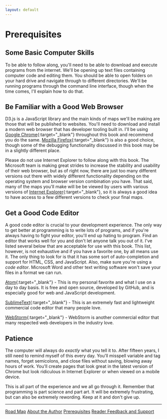 ```yaml
---
layout: default
---
```


# Prerequisites


## Some Basic Computer Skills
To be able to follow along, you'll need to be able to download and
execute programs from the internet. We'll be opening up text files containing
computer code and editing them. You should be able to open folders on your hard
drive and navigate through to different directories. We'll be running programs
through the command line interface, though when the time comes, I'll explain how
to do that.


## Be Familiar with a Good Web Browser
D3.js is a JavaScript library and the main kinds of maps we'll be making are those
that will be published to websites. You'll need to download and install a modern
web browser that has developer tooling built in. I'll be using
[Google Chrome](https://www.google.com/chrome/){:target="_blank"}
throughout this book and recommend you do the same.
[Mozilla Firefox](https://www.mozilla.org/firefox){:target="_blank"}
is also a good choice, though some of the debugging functionality
discussed in this book may be in a slightly different place.

Please do not use
Internet Explorer to follow along with this book.
The Microsoft team is making great strides to increase the
stability and usability of their web browser, but as of right now, there are just too
many different versions out there with widely different functionality depending
on the operating system and browser version combination you have. That said,
many of the maps you'll make will be be viewed by users with various versions of
[Internet Explorer](https://www.microsoft.com/download/internet-explorer.aspx){:target="_blank"},
so it is always a good idea to have access to a few different
versions to check your final maps.


## Get a Good Code Editor
A good code editor is crucial to your development experience. The only way to
get better at programming is to write lots of programs, and if you're always having
to fight your editor, you'll end up hating to program. Find an editor that works
well for you and don't let anyone talk you out of it. I've listed several below that
are acceptable for use with this book. This list, however, is not exhaustive and if
you have a favorite one, by all means use it. The only thing to look for is that it
has some sort of auto-completion and support for HTML, CSS, and JavaScript. Also, make
sure you're using a *code editor*. Microsoft Word and other text writing software won't
save your files in a format we can run.

[Atom](http://atom.io/){:target="_blank"} - This is my personal favorite and what I use
on a day to day basis. It is free and open source, developed by GitHub, and is especially good
for web and JavaScript development.

[SublimeText](https://www.sublimetext.com/){:target="_blank"} - This is an extremely fast and
lightweight commercial code editor that many people love.

[WebStorm](https://www.jetbrains.com/webstorm/){:target="_blank"} - WebStorm is another commercial editor
that many respected web developers in the industry love.


## Patience
The computer will always do *exactly* what you tell it to. After fifteen years, I
still need to remind myself of this every day. You'll misspell variable and tag names,
forget semicolons, and close files without saving, blowing away hours of work. You'll
create pages that look great in the latest version of Chrome but look ridiculous in
Internet Explorer or when viewed on a mobile device.

This is all part of the experience and we all go through it. Remember that
programming is part science and part art. It will be extremely frustrating, but can
also be extremely rewording. Keep at it and don't give up.


* * *

<div class="chapter-toc">
    <a href="/chapter/00/index.html">Road Map</a>
    <a href="/chapter/00/author.html">About the Author</a>
    <a href="/chapter/00/prerequisites.html">Prerequisites</a>
    <a href="/chapter/00/feedback.html">Reader Feedback and Support</a>
</div>
